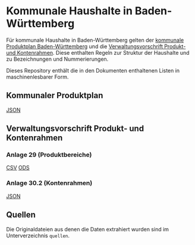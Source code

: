 # Kommunale Haushalte in Baden-Württemberg

Für kommunale Haushalte in Baden-Württemberg gelten der [kommunale Produktplan Baden-Württemberg][produktplan] und die [Verwaltungsvorschrift Produkt- und Kontenrahmen][vwv]. Diese enthalten Regeln zur Struktur der Haushalte und zu Bezeichnungen und Nummerierungen.

Dieses Repository enthält die in den Dokumenten enthaltenen Listen in maschinenlesbarer Form.


## Kommunaler Produktplan

[JSON](produktrahmen.json)


## Verwaltungsvorschrift Produkt- und Kontenrahmen

### Anlage 29 (Produktbereiche)

[CSV](vwv-anlage_29-produktbereiche.csv) [ODS](vwv-anlage_29-produktbereiche.ods)


### Anlage 30.2 (Kontenrahmen)

[JSON](vwv-anlage_30.2-kontenrahmen.json)


## Quellen

Die Originaldateien aus denen die Daten extrahiert wurden sind im Unterverzeichnis `quellen`.


[produktplan]: sources/Kommunaler_Produktplan_Stand_14.06.2016.pdf
[vwv]: sources/VwV_Produkt-_und_Kontenrahmen_komplett_29062016.pdf

